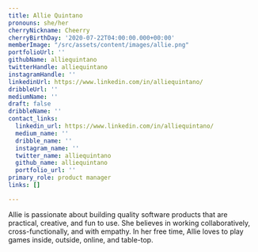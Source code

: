```yaml
---
title: Allie Quintano
pronouns: she/her
cherryNickname: Cheerry
cherryBirthDay: '2020-07-22T04:00:00.000+00:00'
memberImage: "/src/assets/content/images/allie.png"
portfolioUrl: ''
githubName: alliequintano
twitterHandle: alliequintano
instagramHandle: ''
linkedinUrl: https://www.linkedin.com/in/alliequintano/
dribbleUrl: ''
mediumName: ''
draft: false
dribbleName: ''
contact_links:
  linkedin_url: https://www.linkedin.com/in/alliequintano/
  medium_name: ''
  dribble_name: ''
  instagram_name: ''
  twitter_name: alliequintano
  github_name: alliequintano
  portfolio_url: ''
primary_role: product manager
links: []

---
```

Allie is passionate about building quality software products that are practical, creative, and fun to use. She believes in working collaboratively, cross-functionally, and with empathy. In her free time, Allie loves to play games inside, outside, online, and table-top.